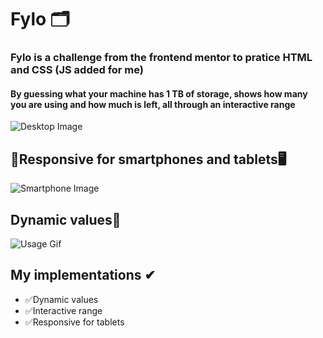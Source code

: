 # Fylo 🗂
### Fylo is a challenge from the frontend mentor to pratice HTML and CSS (JS added for me)
#### By guessing what your machine has 1 TB of storage, shows how many you are using and how much is left, all through an interactive range
![Desktop Image](https://user-images.githubusercontent.com/65914461/86484979-e61c1700-bd2d-11ea-9d8b-8631e5a6a54a.png)

## 📱Responsive for smartphones and tablets🖥
![Smartphone Image](https://user-images.githubusercontent.com/65914461/86484995-f0d6ac00-bd2d-11ea-9074-2fce51a99b66.png)

## Dynamic values🔢
![Usage Gif](https://user-images.githubusercontent.com/65914461/86485666-b110c400-bd2f-11ea-8bf2-d4d71d205293.gif)

## My implementations ✔
* ✅Dynamic values
* ✅Interactive range
* ✅Responsive for tablets
